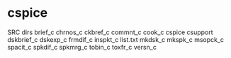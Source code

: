 # cspice

SRC dirs
brief_c
chrnos_c
ckbref_c
commnt_c
cook_c
cspice
csupport
dskbrief_c
dskexp_c
frmdif_c
inspkt_c
list.txt
mkdsk_c
mkspk_c
msopck_c
spacit_c
spkdif_c
spkmrg_c
tobin_c
toxfr_c
versn_c

